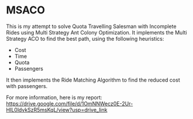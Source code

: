# MSACO
This is my attempt to solve Quota Travelling Salesman with Incomplete Rides using Multi Strategy Ant Colony Optimization.
It implements the Multi Strategy ACO to find the best path, using the following heuristics:
- Cost
- Time
- Quota
- Passengers

It then implements the Ride Matching Algorithm to find the reduced cost with passengers.

For more information, here is my report: https://drive.google.com/file/d/1OmNNWecz0E-2Ur-HIL0ldvkSzR5msKqL/view?usp=drive_link
